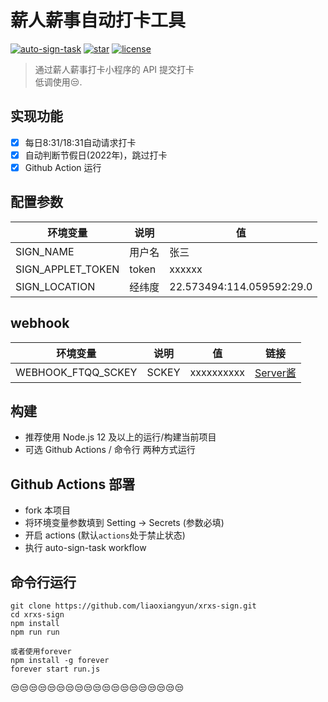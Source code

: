 # 薪人薪事自动打卡工具

[![auto-sign-task](https://github.com/liaoxiangyun/xrxs-sign/actions/workflows/auto-sign-task.yml/badge.svg)](https://github.com/liaoxiangyun/xrxs-sign/actions/workflows/auto-sign-task.yml)
[![star](https://img.shields.io/github/stars/liaoxiangyun/xrxs-sign.svg?logo=github)](https://github.com/liaoxiangyun/xrxs-sign)
[![license](https://img.shields.io/github/license/liaoxiangyun/xrxs-sign)](https://github.com/liaoxiangyun/xrxs-sign)

> 通过薪人薪事打卡小程序的 API 提交打卡 <br/>
> 低调使用😒.

## 实现功能

- [x] 每日8:31/18:31自动请求打卡
- [x] 自动判断节假日(2022年)，跳过打卡
- [x] Github Action 运行

## 配置参数

| 环境变量                 | 说明                | 值                  |
| ------------------------ | ------------------- | ------------------- |
| SIGN_NAME  | 用户名              | 张三           |
| SIGN_APPLET_TOKEN  | token                | xxxxxx              |
| SIGN_LOCATION   | 经纬度      | 22.573494:114.059592:29.0              |

## webhook

| 环境变量                 | 说明                | 值                  | 链接    |
| ------------------------ | ------------------- | ------------------- | ------------------- |
| WEBHOOK_FTQQ_SCKEY   | SCKEY      | xxxxxxxxxx              | [Server酱](https://sct.ftqq.com/login)

## 构建

- 推荐使用 Node.js 12 及以上的运行/构建当前项目
- 可选 Github Actions / 命令行 两种方式运行

## Github Actions 部署

- fork 本项目
- 将环境变量参数填到 Setting -> Secrets (参数必填)
- 开启 actions (默认`actions`处于禁止状态)
- 执行 auto-sign-task workflow

## 命令行运行

```
git clone https://github.com/liaoxiangyun/xrxs-sign.git
cd xrxs-sign
npm install
npm run run

或者使用forever
npm install -g forever
forever start run.js
```


😒😒😒😒😒😒😒😒😒😒😒😒😒😒😒😒😒😒😒
